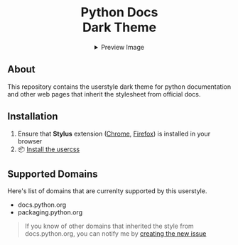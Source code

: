<h1 align="center">
    Python Docs<br>
    Dark Theme
</h1>
<details align="center"><summary>Preview Image</summary>
    <img src="./images/preview.png">
</details>

## About
This repository contains the userstyle dark theme for python documentation and other web pages that inherit the stylesheet from official docs.

## Installation
1. Ensure that **Stylus** extension ([Chrome](https://chrome.google.com/webstore/detail/stylus/clngdbkpkpeebahjckkjfobafhncgmne), [Firefox](https://addons.mozilla.org/ru/firefox/addon/styl-us/)) is installed in your browser
2. 📦 [Install the usercss](https://github.com/maximilionus/python_docs_dark/raw/master/python_docs_dark.user.css)

## Supported Domains
Here's list of domains that are currenlty supported by this userstyle.

- docs.python.org
- packaging.python.org

> If you know of other domains that inherited the style from docs.python.org, you can notify me by [creating the new issue](https://github.com/maximilionus/python_docs_dark/issues/new?labels=add%20to%20supported%20pages)
